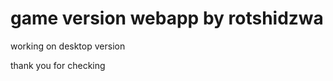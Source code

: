 # game version  webapp  by rotshidzwa

working on  desktop version  
























thank you  for checking 
